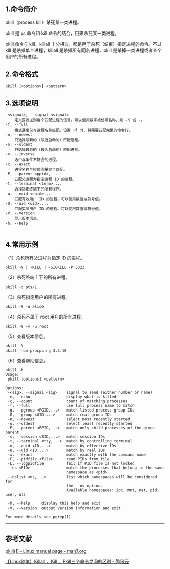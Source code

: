 ## 1.命令简介
pkill（process kill）杀死某一类进程。

pkill 是 ps 命令和 kill 命令的结合，用来杀死某一类进程。

pkill 命令与 kill、killall 十分相似，都是用于杀死（结束）指定进程的命令。不过 kill 是杀掉单个进程，killall 是杀掉所有同名进程，pkill 是杀掉一类进程或者某个用户的所有进程。

## 2.命令格式
```shell
pkill [<options>] <pattern>
```

## 3.选项说明
```
-<signal>, --signal <signal>
	定义要发送到每个匹配进程的信号。可以使用数字或信号名称，如 -9 或 -。
-f, --full
	模式通常仅与进程名称匹配。设置 -f 时，将需要匹配完整的命令行。
-n, --newest
	只选择最新的（最近启动的）匹配进程。
-o, --oldest
	只选择最老的（最久启动的）匹配进程。
-v, --inverse
	选中与条件不符合的进程。
-x, --exact
	进程名称与模式需要完全匹配。
-P, --parent <ppid>,...
	匹配父进程为指定进程 ID 的进程。
-t, --terminal <term>,...
	选择指定终端下的所有程序。
-u, --euid <euid>,...
	匹配有效用户 ID 的进程。可以使用数值或符号值。
-U, --uid <uid>,...
	匹配实际用户 ID 的进程。可以使用数值或符号值。
-V, --version
	显示版本信息。
-h, --help
	
```
## 4.常用示例
（1）杀死所有父进程为指定 ID 的进程。
```shell
pkill -9 | -KILL | -SIGKILL -P 5323
```
（2）杀死终端 1 下的所有进程。
```shell
pkill -t pts/1
```
（3）杀死指定用户的所有进程。
```shell
pkill -9 -u alice
```
（4）杀死不属于 root 用户的所有进程。
```shell
pkill -9 -v -u root
```
（5）查看版本信息。
```shell
pkill -V
pkill from procps-ng 3.3.10
```
（6）查看帮助信息。
```shell
pkill -h
Usage:
 pkill [options] <pattern>

Options:
 -<sig>, --signal <sig>    signal to send (either number or name)
 -e, --echo                display what is killed
 -c, --count               count of matching processes
 -f, --full                use full process name to match
 -g, --pgroup <PGID,...>   match listed process group IDs
 -G, --group <GID,...>     match real group IDs
 -n, --newest              select most recently started
 -o, --oldest              select least recently started
 -P, --parent <PPID,...>   match only child processes of the given parent
 -s, --session <SID,...>   match session IDs
 -t, --terminal <tty,...>  match by controlling terminal
 -u, --euid <ID,...>       match by effective IDs
 -U, --uid <ID,...>        match by real IDs
 -x, --exact               match exactly with the command name
 -F, --pidfile <file>      read PIDs from file
 -L, --logpidfile          fail if PID file is not locked
 --ns <PID>                match the processes that belong to the same
                           namespace as <pid>
 --nslist <ns,...>         list which namespaces will be considered for
                           the --ns option.
                           Available namespaces: ipc, mnt, net, pid, user, uts

 -h, --help     display this help and exit
 -V, --version  output version information and exit

For more details see pgrep(1).
```

---
## 参考文献
[pkill(1) - Linux manual page - man7.org](https://man7.org/linux/man-pages/man1/pkill.1.html)

[【Linux随笔】Killall 、Kill 、Pkill三个命令之间的区别 - 腾讯云](https://cloud.tencent.com/developer/article/1847239)
